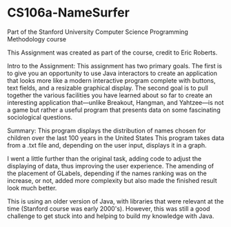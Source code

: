 # CS106a-NameSurfer
Part of the Stanford University Computer Science Programming Methodology course

This Assignment was created as part of the course, credit to Eric Roberts.

Intro to the Assignment:
This assignment has two primary goals. The first is to give you an opportunity to use Java interactors to create an application that looks more like a modern interactive
program complete with buttons, text fields, and a resizable graphical display. The second goal is to pull together the various facilities you have learned about so far to create an interesting application that—unlike Breakout, Hangman, and Yahtzee—is not a game but rather a useful program that presents data on some fascinating sociological questions.

Summary:
This program displays the distribution of names chosen for children over the last 100 years in the United States This program takes data from a .txt file and, depending on the user input, displays it in a graph.

I went a little further than the original task, adding code to adjust the displaying of data, thus improving the user experience.  The amending of the placement of GLabels, depending if the names ranking was on the increase, or not, added more complexity but also made the finished result look much better.

This is using an older version of Java, with libraries that were relevant at the time (Stanford course was early 2000's).  However, this was still a good challenge to get stuck into and helping to build my knowledge with Java.
